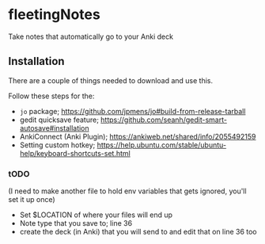 # fleetingNotes
Take notes that automatically go to your Anki deck

## Installation
There are a couple of things needed to download and use this.

Follow these steps for the:
- `jo` package;                 https://github.com/jpmens/jo#build-from-release-tarball
- gedit quicksave feature;      https://github.com/seanh/gedit-smart-autosave#installation
- AnkiConnect (Anki Plugin);    https://ankiweb.net/shared/info/2055492159
- Setting custom hotkey;        https://help.ubuntu.com/stable/ubuntu-help/keyboard-shortcuts-set.html

### tODO
(I need to make another file to hold env variables that gets ignored, you'll set it up once)
- Set $LOCATION of where your files will end up
- Note type that you save to; line 36
- create the deck (in Anki) that you will send to and edit that on line 36 too
